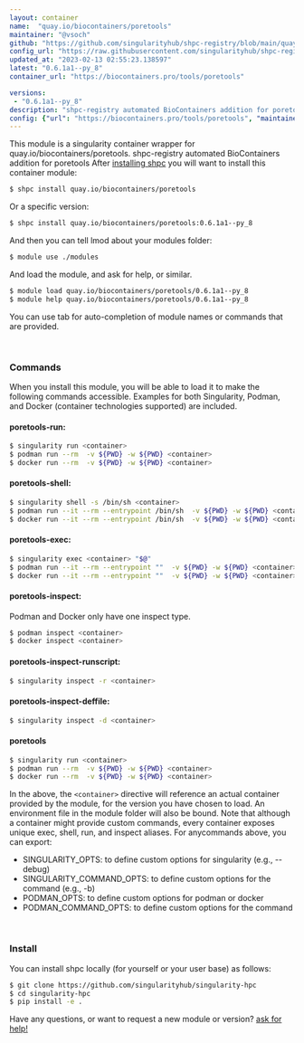 ```yaml
---
layout: container
name:  "quay.io/biocontainers/poretools"
maintainer: "@vsoch"
github: "https://github.com/singularityhub/shpc-registry/blob/main/quay.io/biocontainers/poretools/container.yaml"
config_url: "https://raw.githubusercontent.com/singularityhub/shpc-registry/main/quay.io/biocontainers/poretools/container.yaml"
updated_at: "2023-02-13 02:55:23.138597"
latest: "0.6.1a1--py_8"
container_url: "https://biocontainers.pro/tools/poretools"

versions:
 - "0.6.1a1--py_8"
description: "shpc-registry automated BioContainers addition for poretools"
config: {"url": "https://biocontainers.pro/tools/poretools", "maintainer": "@vsoch", "description": "shpc-registry automated BioContainers addition for poretools", "latest": {"0.6.1a1--py_8": "sha256:3c89ebbb05e8885ad5886437bf4771e0a1c4204a260528742f497e3c9fcb8bc3"}, "tags": {"0.6.1a1--py_8": "sha256:3c89ebbb05e8885ad5886437bf4771e0a1c4204a260528742f497e3c9fcb8bc3"}, "docker": "quay.io/biocontainers/poretools"}
---
```


This module is a singularity container wrapper for quay.io/biocontainers/poretools.
shpc-registry automated BioContainers addition for poretools
After [installing shpc](#install) you will want to install this container module:


```bash
$ shpc install quay.io/biocontainers/poretools
```

Or a specific version:

```bash
$ shpc install quay.io/biocontainers/poretools:0.6.1a1--py_8
```

And then you can tell lmod about your modules folder:

```bash
$ module use ./modules
```

And load the module, and ask for help, or similar.

```bash
$ module load quay.io/biocontainers/poretools/0.6.1a1--py_8
$ module help quay.io/biocontainers/poretools/0.6.1a1--py_8
```

You can use tab for auto-completion of module names or commands that are provided.

<br>

### Commands

When you install this module, you will be able to load it to make the following commands accessible.
Examples for both Singularity, Podman, and Docker (container technologies supported) are included.

#### poretools-run:

```bash
$ singularity run <container>
$ podman run --rm  -v ${PWD} -w ${PWD} <container>
$ docker run --rm  -v ${PWD} -w ${PWD} <container>
```

#### poretools-shell:

```bash
$ singularity shell -s /bin/sh <container>
$ podman run --it --rm --entrypoint /bin/sh  -v ${PWD} -w ${PWD} <container>
$ docker run --it --rm --entrypoint /bin/sh  -v ${PWD} -w ${PWD} <container>
```

#### poretools-exec:

```bash
$ singularity exec <container> "$@"
$ podman run --it --rm --entrypoint ""  -v ${PWD} -w ${PWD} <container> "$@"
$ docker run --it --rm --entrypoint ""  -v ${PWD} -w ${PWD} <container> "$@"
```

#### poretools-inspect:

Podman and Docker only have one inspect type.

```bash
$ podman inspect <container>
$ docker inspect <container>
```

#### poretools-inspect-runscript:

```bash
$ singularity inspect -r <container>
```

#### poretools-inspect-deffile:

```bash
$ singularity inspect -d <container>
```



#### poretools

```bash
$ singularity run <container>
$ podman run --rm  -v ${PWD} -w ${PWD} <container>
$ docker run --rm  -v ${PWD} -w ${PWD} <container>
```


In the above, the `<container>` directive will reference an actual container provided
by the module, for the version you have chosen to load. An environment file in the
module folder will also be bound. Note that although a container
might provide custom commands, every container exposes unique exec, shell, run, and
inspect aliases. For anycommands above, you can export:

 - SINGULARITY_OPTS: to define custom options for singularity (e.g., --debug)
 - SINGULARITY_COMMAND_OPTS: to define custom options for the command (e.g., -b)
 - PODMAN_OPTS: to define custom options for podman or docker
 - PODMAN_COMMAND_OPTS: to define custom options for the command

<br>

### Install

You can install shpc locally (for yourself or your user base) as follows:

```bash
$ git clone https://github.com/singularityhub/singularity-hpc
$ cd singularity-hpc
$ pip install -e .
```

Have any questions, or want to request a new module or version? [ask for help!](https://github.com/singularityhub/singularity-hpc/issues)